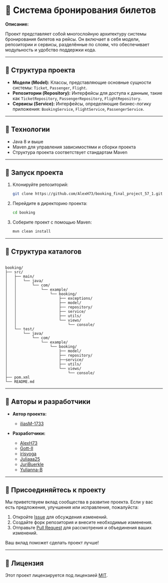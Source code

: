 # 🎫 Система бронирования билетов

**Описание:**

Проект представляет собой многослойную архитектуру системы бронирования билетов на рейсы. Он включает в себя модели, репозитории и сервисы, разделённые по слоям, что обеспечивает модульность и удобство поддержки кода.

---

## 🧱 Структура проекта

* **Модели (Model):** Классы, представляющие основные сущности системы: `Ticket`, `Passenger`, `Flight`.
* **Репозитории (Repository):** Интерфейсы для доступа к данным, такие как `TicketRepository`, `PassengerRepository`, `FlightRepository`.
* **Сервисы (Service):** Интерфейсы, определяющие бизнес-логику приложения: `BookingService`, `FlightService`, `PassengerService`.

---

## 🔧 Технологии

* Java 8 и выше
* Maven для управления зависимостями и сборки проекта
* Структура проекта соответствует стандартам Maven

---

## 🚀 Запуск проекта

1. Клонируйте репозиторий:

   ```bash
   git clone https://github.com/AlexH73/booking_final_project_57_1.git
   ```
2. Перейдите в директорию проекта:

   ```bash
   cd booking
   ```
3. Соберите проект с помощью Maven:

   ```bash
   mvn clean install
   ```

---

## 📁 Структура каталогов

```

booking/
├── src/
│   ├── main/
│   │   └── java/
│   │       └── com/
│   │           └── example/
│   │               └── booking/
│   │                   ├── exceptions/
│   │                   ├── model/
│   │                   ├── repository/
│   │                   ├── service/
│   │                   ├── utils/
│   │                   └── views/
│   │                       └── console/
│   └── test/
│       └── java/
│           └── com/
│               └── example/
│                   └── booking/
│                       ├── model/
│                       ├── repository/
│                       ├──service/
│                       ├── utils/
│                       └── views/
│                           └── console/
├── pom.xml
└── README.md
```



---

## 👥 Авторы и разработчики

* **Автор проекта:**

    * [iliasM-1733](https://github.com/iliasM-1733)

* **Разработчики:**

    * [AlexH73](https://github.com/AlexH73)
    * [Gott-II](https://github.com/Gott-II)
    * [irisyoga](https://github.com/irisyoga)
    * [Juliaaa25](https://github.com/Juliaaa25)
    * [JuriBuerkle](https://github.com/JuriBuerkle)
    * [Yulianna-B](https://github.com/Yulianna-B)

---

## 🤝 Присоединяйтесь к проекту

Мы приветствуем вклад сообщества в развитие проекта. Если у вас есть предложения, улучшения или исправления, пожалуйста:

1. Откройте [Issue](https://github.com/AlexH73/booking_final_project_57_1/issues) для обсуждения изменений.
2. Создайте форк репозитория и внесите необходимые изменения.
3. Отправьте [Pull Request](https://github.com/AlexH73/booking_final_project_57_1/pulls) для рассмотрения и объединения ваших изменений.

Ваш вклад поможет сделать проект лучше!

---

## 📄 Лицензия

Этот проект лицензируется под лицензией [MIT](https://github.com/AlexH73/booking_final_project_57_1?tab=MIT-1-ov-file).
